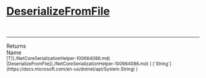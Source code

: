 # [DeserializeFromFile](./NetCoreSerializationHelper-100664086.md)


<br>
<hr>
Returns<img width=550/>Name
<br>
<sub>[T](./NetCoreSerializationHelper-100664086.md)</sub><img width=500/><sub>[DeserializeFromFile](./NetCoreSerializationHelper-100664086.md) ( [`String`](https://docs.microsoft.com/en-us/dotnet/api/System.String) )</sub><br>


